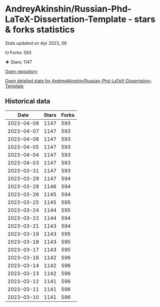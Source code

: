 # AndreyAkinshin/Russian-Phd-LaTeX-Dissertation-Template - stars & forks statistics

Stats updated on Apr 2023, 08

☋ Forks: 593

★ Stars: 1147

[Open repository](https://github.com/AndreyAkinshin/Russian-Phd-LaTeX-Dissertation-Template)

[Open detailed stats for AndreyAkinshin/Russian-Phd-LaTeX-Dissertation-Template](https://reviewgithub.com/rep/AndreyAkinshin/Russian-Phd-LaTeX-Dissertation-Template)

## Historical data
| Date | Stars | Forks |
|------|-------|-------|
| 2023-04-08 | 1147 | 593 | 
| 2023-04-07 | 1147 | 593 | 
| 2023-04-06 | 1147 | 593 | 
| 2023-04-05 | 1147 | 593 | 
| 2023-04-04 | 1147 | 593 | 
| 2023-04-03 | 1147 | 593 | 
| 2023-03-31 | 1147 | 593 | 
| 2023-03-29 | 1147 | 594 | 
| 2023-03-28 | 1146 | 594 | 
| 2023-03-26 | 1145 | 594 | 
| 2023-03-25 | 1145 | 595 | 
| 2023-03-24 | 1144 | 595 | 
| 2023-03-22 | 1144 | 594 | 
| 2023-03-21 | 1143 | 594 | 
| 2023-03-19 | 1143 | 595 | 
| 2023-03-18 | 1143 | 595 | 
| 2023-03-17 | 1143 | 595 | 
| 2023-03-16 | 1142 | 596 | 
| 2023-03-14 | 1142 | 596 | 
| 2023-03-13 | 1142 | 596 | 
| 2023-03-12 | 1141 | 596 | 
| 2023-03-11 | 1141 | 596 | 
| 2023-03-10 | 1141 | 596 | 

